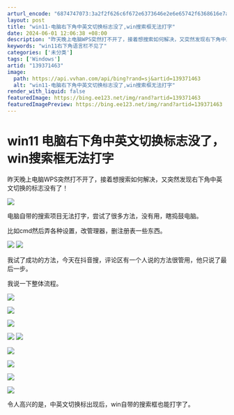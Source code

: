```yaml
---
arturl_encode: "6874747073:3a2f2f626c6f672e6373646e2e6e65742f6368616e7a796d2f:61727469636c652f64657461696c732f313339333731343633"
layout: post
title: "win11-电脑右下角中英文切换标志没了,win搜索框无法打字"
date: 2024-06-01 12:06:38 +08:00
description: "昨天晚上电脑WPS突然打不开了，接着想搜索如何解决，又突然发现右下角中英文切换的标志没有了！我试了成"
keywords: "win11右下角语言栏不见了"
categories: ['未分类']
tags: ['Windows']
artid: "139371463"
image:
  path: https://api.vvhan.com/api/bing?rand=sj&artid=139371463
  alt: "win11-电脑右下角中英文切换标志没了,win搜索框无法打字"
render_with_liquid: false
featuredImage: https://bing.ee123.net/img/rand?artid=139371463
featuredImagePreview: https://bing.ee123.net/img/rand?artid=139371463
---
```


# win11 电脑右下角中英文切换标志没了，win搜索框无法打字

昨天晚上电脑WPS突然打不开了，接着想搜索如何解决，又突然发现右下角中英文切换的标志没有了！

![](https://i-blog.csdnimg.cn/blog_migrate/47eef2b10b544c3e7ba5c2e6f9efae91.png)

电脑自带的搜索项目无法打字，尝试了很多方法，没有用，瞎捣鼓电脑。

比如cmd然后弄各种设置，改管理器，删注册表一些东西。

![](https://i-blog.csdnimg.cn/blog_migrate/8827b183cad8fdcb11ba4dde802826c4.png)
![](https://i-blog.csdnimg.cn/blog_migrate/04d17f1a5a06b56a0b3284a8950a7133.png)

我试了成功的方法，今天在抖音搜，评论区有一个人说的方法很管用，他只说了最后一步。

我说一下整体流程。

![](https://i-blog.csdnimg.cn/blog_migrate/7c38144ad5e59b7a803cd252d316235d.png)

![](https://i-blog.csdnimg.cn/blog_migrate/554a902fa4f587e5befc76921be9123b.png)

![](https://i-blog.csdnimg.cn/blog_migrate/d55a3abda2446065d05c71ee65846e38.png)

![](https://i-blog.csdnimg.cn/blog_migrate/2e7836f91734b3e3f4c2be23dddcd26a.png)
![](https://i-blog.csdnimg.cn/blog_migrate/8e304f824de2e8bf55769782745785cf.png)

![](https://i-blog.csdnimg.cn/blog_migrate/9833718bd647813f0ae083d5c80e0891.png)

![](https://i-blog.csdnimg.cn/blog_migrate/b1b9f0e044acb610ba817a95144aa5e9.png)

![](https://i-blog.csdnimg.cn/blog_migrate/584f86937ee5c35ea7f9990f9598e224.png)

![](https://i-blog.csdnimg.cn/blog_migrate/b54a294f990c464de0f0aee66f860b1c.png)

令人高兴的是，中英文切换标出现后，win自带的搜索框也能打字了。
